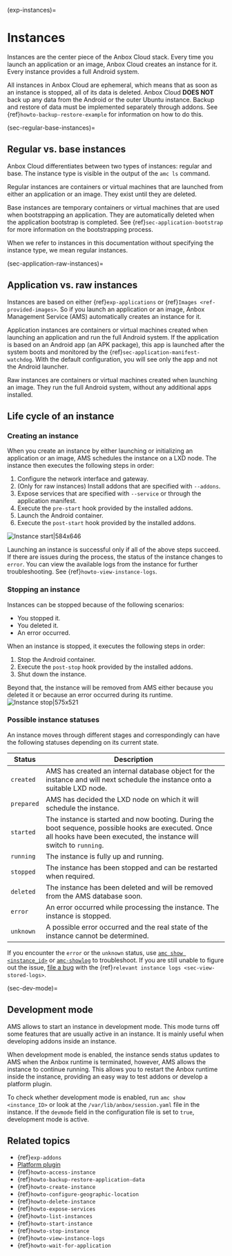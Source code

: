 (exp-instances)=
# Instances

Instances are the center piece of the Anbox Cloud stack. Every time you launch an application or an image, Anbox Cloud creates an instance for it. Every instance provides a full Android system.

All instances in Anbox Cloud are ephemeral, which means that as soon as an instance is stopped, all of its data is deleted. Anbox Cloud **DOES NOT** back up any data from the Android or the outer Ubuntu instance. Backup and restore of data must be implemented separately through addons. See {ref}`howto-backup-restore-example` for information on how to do this.

(sec-regular-base-instances)=
## Regular vs. base instances

Anbox Cloud differentiates between two types of instances: regular and base. The instance type is visible in the output of the `amc ls` command.

Regular instances are containers or virtual machines that are launched from either an application or an image. They exist until they are deleted.

Base instances are temporary containers or virtual machines that are used when bootstrapping an application. They are automatically deleted when the application bootstrap is completed. See {ref}`sec-application-bootstrap` for more information on the bootstrapping process.

When we refer to instances in this documentation without specifying the instance type, we mean regular instances.

(sec-application-raw-instances)=
## Application vs. raw instances

Instances are based on either {ref}`exp-applications` or {ref}`Images <ref-provided-images>`. So if you launch an application or an image, Anbox Management Service (AMS) automatically creates an instance for it.

Application instances are containers or virtual machines created when launching an application and run the full Android system. If the application is based on an Android app (an APK package), this app is launched after the system boots and monitored by the {ref}`sec-application-manifest-watchdog`. With the default configuration, you will see only the app and not the Android launcher.

Raw instances are containers or virtual machines created when launching an image. They run the full Android system, without any additional apps installed.

## Life cycle of an instance

### Creating an instance

When you create an instance by either launching or initializing an application or an image, AMS schedules the instance on a LXD node. The instance then executes the following steps in order:

1. Configure the network interface and gateway.
1. (Only for raw instances) Install addons that are specified with `--addons`.
1. Expose services that are specified with `--service` or through the application manifest.
1. Execute the `pre-start` hook provided by the installed addons.
1. Launch the Android container.
1. Execute the `post-start` hook provided by the installed addons.

![Instance start|584x646](/images/instance_start.png)

Launching an instance is successful only if all of the above steps succeed. If there are issues during the process, the status of the instance changes to `error`. You can view the available logs from the instance for further troubleshooting. See {ref}`howto-view-instance-logs`.

### Stopping an instance

Instances can be stopped because of the following scenarios:

- You stopped it.
- You deleted it.
- An error occurred.

When an instance is stopped, it executes the following steps in order:

1. Stop the Android container.
2. Execute the `post-stop` hook provided by the installed addons.
3. Shut down the instance.

Beyond that, the instance will be removed from AMS either because you deleted it or because an error occurred during its runtime.
![Instance stop|575x521](/images/instance_stop.png)

### Possible instance statuses

An instance moves through different stages and correspondingly can have the following statuses depending on its current state.

| Status            |  Description |
|-------------------|--------------|
| `created`         | AMS has created an internal database object for the instance and will next schedule the instance onto a suitable LXD node. |
| `prepared`        | AMS has decided the LXD node on which it will schedule the instance. |
| `started`         | The instance is started and now booting. During the boot sequence, possible hooks are executed. Once all hooks have been executed, the instance will switch to `running`. |
| `running`         | The instance is fully up and running. |
| `stopped`         | The instance has been stopped and can be restarted when required.|
| `deleted`         | The instance has been deleted and will be removed from the AMS database soon. |
| `error`           | An error occurred while processing the instance. The instance is stopped. |
| `unknown`         | A possible error occurred and the real state of the instance cannot be determined. |

If you encounter the `error` or the `unknown` status, use [`amc show <instance_id>`](https://documentation.ubuntu.com/anbox-cloud/reference/cmd-ref/amc/ams.amc_show/) or [`amc-showlog`](https://documentation.ubuntu.com/anbox-cloud/reference/cmd-ref/amc/ams.amc_show-log/) to troubleshoot. If you are still unable to figure out the issue, [file a bug](https://bugs.launchpad.net/anbox-cloud) with the {ref}`relevant instance logs <sec-view-stored-logs>`.

(sec-dev-mode)=
## Development mode

AMS allows to start an instance in development mode. This mode turns off some features that are usually active in an instance. It is mainly useful when developing addons inside an instance.

When development mode is enabled, the instance sends status updates to AMS when the Anbox runtime is terminated, however, AMS allows the instance to continue running. This allows you to restart the Anbox runtime inside the instance, providing an easy way to test addons or develop a platform plugin.

To check whether development mode is enabled, run `amc show <instance_ID>` or look at the `/var/lib/anbox/session.yaml` file in the instance. If the `devmode` field in the configuration file is set to `true`, development mode is active.

## Related topics

* {ref}`exp-addons`
* [Platform plugin](https://canonical.github.io/anbox-cloud.github.com/latest/anbox-platform-sdk/)
* {ref}`howto-access-instance`
* {ref}`howto-backup-restore-application-data`
* {ref}`howto-create-instance`
* {ref}`howto-configure-geographic-location`
* {ref}`howto-delete-instance`
* {ref}`howto-expose-services`
* {ref}`howto-list-instances`
* {ref}`howto-start-instance`
* {ref}`howto-stop-instance`
* {ref}`howto-view-instance-logs`
* {ref}`howto-wait-for-application`
